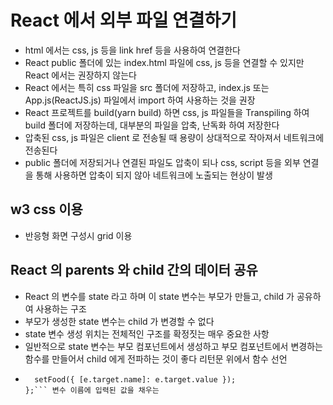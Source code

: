 # React 에서 외부 파일 연결하기
* html 에서는 css, js 등을 link href 등을 사용하여 연결한다
* React public 폴더에 있는 index.html 파일에 css, js 등을 연결할 수 있지만 React 에서는 권장하지 않는다
* React 에서는 특히 css 파일을 src 폴더에 저장하고, index.js 또는 App.js(ReactJS.js) 파일에서 import 하여 사용하는 것을 권장
* React 프로젝트를 build(yarn build) 하면 css, js 파일들을 Transpiling 하여 build 폴더에 저장하는데, 대부분의 파일을 압축, 난독화 하여 저장한다
* 압축된 css, js 파일은 client 로 전송될 때 용량이 상대적으로 작아져서 네트워크에 전송된다
* public 폴더에 저장되거나 연결된 파일도 압축이 되나 css, script 등을 외부 연결을 통해 사용하면 압축이 되지 않아 네트워크에 노출되는 현상이 발생

## w3 css 이용
* 반응형 화면 구성시 grid 이용

## React 의 parents 와 child 간의 데이터 공유
* React 의 변수를 state 라고 하며 이 state 변수는 부모가 만들고, child 가 공유하여 사용하는 구조
* 부모가 생성한 state 변수는 child 가 변경할 수 없다
* state 변수 생성 위치는 전체적인 구조를 확정짓는 매우 중요한 사항
* 일반적으로 state 변수는 부모 컴포넌트에서 생성하고 부모 컴포넌트에서 변경하는 함수를 만들어서 child 에게 전파하는 것이 좋다 리턴문 위에서 함수 선언
* ```  const onChange = (e) => {
    setFood({ [e.target.name]: e.target.value });
  };``` 변수 이름에 입력된 값을 채우는 